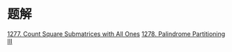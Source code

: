 # 题解
[1277. Count Square Submatrices with All Ones](/1277)
[1278. Palindrome Partitioning III](/1278)
